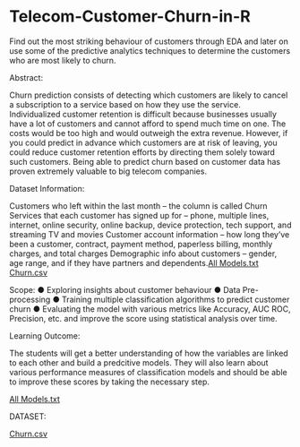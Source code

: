 # Telecom-Customer-Churn-in-R
Find out the most striking behaviour of customers through EDA and later on use some  of the predictive analytics techniques to determine the customers who are most likely to  churn.

Abstract:

Churn prediction consists of detecting which customers are likely to cancel a 
subscription to a service based on how they use the service. Individualized customer 
retention is difficult because businesses usually have a lot of customers and cannot 
afford to spend much time on one. The costs would be too high and would outweigh the 
extra revenue. However, if you could predict in advance which customers are at risk of 
leaving, you could reduce customer retention efforts by directing them solely toward 
such customers. Being able to predict churn based on customer data has proven 
extremely valuable to big telecom companies.

Dataset Information:

Customers who left within the last month – the column is called Churn Services that 
each customer has signed up for – phone, multiple lines, internet, online security, online 
backup, device protection, tech support, and streaming TV and movies Customer 
account information – how long they’ve been a customer, contract, payment method, 
paperless billing, monthly charges, and total charges Demographic info about customers 
– gender, age range, and if they have partners and dependents.[All Models.txt](https://github.com/aastha-ghub/Telecom-Customer-Churn-in-R/files/8564863/All.Models.txt)
[Churn.csv](https://github.com/aastha-ghub/Telecom-Customer-Churn-in-R/files/8564864/Churn.csv)


Scope:
● Exploring insights about customer behaviour
● Data Pre-processing
● Training multiple classification algorithms to predict customer churn
● Evaluating the model with various metrics like Accuracy, AUC ROC, Precision, etc. 
and improve the score using statistical analysis over time.



Learning Outcome:

The students will get a better understanding of how the variables are linked to each 
other and build a predcitive models. They will also learn about various performance 
measures of classification models and should be able to improve these scores by taking 
the necessary step.

[All Models.txt](https://github.com/aastha-ghub/Telecom-Customer-Churn-in-R/files/8564863/All.Models.txt)

DATASET: 

[Churn.csv](https://github.com/aastha-ghub/Telecom-Customer-Churn-in-R/files/8564864/Churn.csv)

